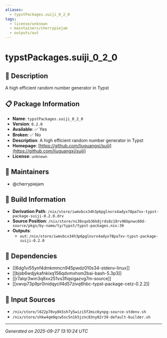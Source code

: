 ```yaml
---
aliases:
  - typstPackages.suiji_0_2_0
tags:
  - license/unknown
  - maintainers/cherrypiejam
  - outputs/out
---
```


# typstPackages.suiji_0_2_0

## 📝 Description

A high efficient random number generator in Typst

## 📋 Package Information

- **Name**: `typstPackages.suiji_0_2_0`
- **Version**: `0.2.0`
- **Available**: ✅ Yes
- **Broken**: ✅ No
- **Description**: A high efficient random number generator in Typst
- **Homepage**: [https://github.com/liuguangxi/suiji](https://github.com/liuguangxi/suiji)
- **License**: `unknown`
## 👥 Maintainers

- @cherrypiejam


## 🔧 Build Information

- **Derivation Path**: `/nix/store/iwmvbcx34h3p6pglnvrx4adyx78pa7xv-typst-package-suiji-0.2.0.drv`
- **Source Position**: `/nix/store/ns30sqxb36k8jrds8z18rv96bpnwc60d-source/pkgs/by-name/ty/typst/typst-packages.nix:39`
- **Outputs**:
  - `out`:  `/nix/store/iwmvbcx34h3p6pglnvrx4adyx78pa7xv-typst-package-suiji-0.2.0`

## 🔗 Dependencies

- [[6dg1vi55ynf4dmkmmcn945pwdz010s34-stdenv-linux]]
- [[bjsb6wdjykafnkixq156qdvmxhsm2bai-bash-5.3p3]]
- [[r7alqr3wm3q8xx251vs3fiqsigazvg7m-source]]
- [[xwvp73p9pr0inidqycif4d57zivq6hbc-typst-package-cetz-0.2.2]]

## 📁 Input Sources

- `/nix/store/l622p70vy8k5sh7y5wizi5f2mic6ynpg-source-stdenv.sh`
- `/nix/store/shkw4qm9qcw5sc5n1k5jznc83ny02r39-default-builder.sh`

---
*Generated on 2025-09-27 13:10:24 UTC*
